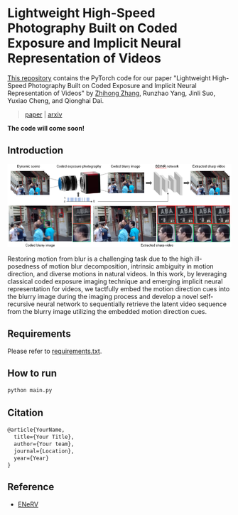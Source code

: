 
# Lightweight High-Speed Photography Built on Coded Exposure and Implicit Neural Representation of Videos

[This repository](https://github.com/zhihongz/BDINR) contains the PyTorch code for our paper "Lightweight High-Speed Photography Built on Coded Exposure and Implicit Neural Representation of Videos" by [Zhihong Zhang](https://zhihongz.github.io/), Runzhao Yang, Jinli Suo, Yuxiao Cheng, and Qionghai Dai.

> [paper]() | [arxiv](https://arxiv.org/abs/2311.13134)

**The code will come soon!**


## Introduction

![](asset/BDINR.png)

Restoring motion from blur is a challenging task due to the high ill-posedness of motion blur decomposition, intrinsic ambiguity in motion direction, and diverse motions in natural videos. In this work, by leveraging classical coded exposure imaging technique and emerging implicit neural representation for videos, we tactfully embed the motion direction cues into the blurry image during the imaging process and develop a novel self-recursive neural network to sequentially retrieve the latent video sequence from the blurry image utilizing the embedded motion direction cues. 


## Requirements

Please refer to [requirements.txt](./requirements.txt).

## How to run

```bash
python main.py
```


## Citation

```
@article{YourName,
  title={Your Title},
  author={Your team},
  journal={Location},
  year={Year}
}
```

## Reference

- [ENeRV](https://github.com/kyleleey/E-NeRV)